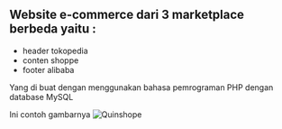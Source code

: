 ## Website e-commerce dari 3 marketplace berbeda yaitu : 
* header tokopedia
* conten shoppe
* footer alibaba

Yang di buat dengan menggunakan bahasa pemrograman PHP dengan database MySQL

Ini contoh gambarnya 
![Quinshope](https://github.com/user-attachments/assets/b995e962-024d-491f-a58e-cb3b41d4bc95)

